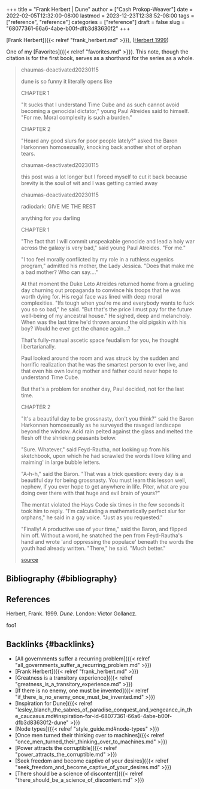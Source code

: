 +++
title = "Frank Herbert | Dune"
author = ["Cash Prokop-Weaver"]
date = 2022-02-05T12:32:00-08:00
lastmod = 2023-12-23T12:38:52-08:00
tags = ["reference", "reference"]
categories = ["reference"]
draft = false
slug = "68077361-66a6-4abe-b00f-dfb3d83630f2"
+++

[Frank Herbert]({{< relref "frank_herbert.md" >}}), (<a href="#citeproc_bib_item_1">Herbert 1999</a>)

One of my [Favorites]({{< relref "favorites.md" >}}). This note, though the citation is for the first book, serves as a shorthand for the series as a whole.

> <div class="quote2">
>
> chaumas-deactivated20230115
>
> dune is so funny it literally opens like
>
> CHAPTER 1
>
> "It sucks that I understand Time Cube and as such cannot avoid becoming a genocidal dictator," young Paul Atreides said to himself. "For me. Moral complexity is such a burden."
>
> CHAPTER 2
>
> "Heard any good slurs for poor people lately?" asked the Baron Harkonnen homosexually, knocking back another shot of orphan tears.
>
> </div>
>
> <div class="quote2">
>
> chaumas-deactivated20230115
>
> this post was a lot longer but I forced myself to cut it back because brevity is the soul of wit and I was getting carried away
>
> </div>
>
> <div class="quote2">
>
> chaumas-deactivated20230115
>
> radiodark: GIVE ME THE REST
>
> anything for you darling
>
> CHAPTER 1
>
> "The fact that I will commit unspeakable genocide and lead a holy war across the galaxy is very bad," said young Paul Atreides. "For me."
>
> "I too feel morally conflicted by my role in a ruthless eugenics program," admitted his mother, the Lady Jessica. "Does that make me a bad mother? Who can say...."
>
> At that moment the Duke Leto Atreides returned home from a grueling day churning out propaganda to convince his troops that he was worth dying for. His regal face was lined with deep moral complexities. "Ifs tough when you're me and everybody wants to fuck you so so bad," he said. "But that's the price I must pay for the future well-being of my ancestral house." He sighed, deep and melancholy. When was the last time he'd thrown around the old pigskin with his boy? Would he ever get the chance again...?
>
> That's fully-manual ascetic space feudalism for you, he thought libertarianally.
>
> Paul looked around the room and was struck by the sudden and horrific realization that he was the smartest person to ever live, and that even his own loving mother and father could never hope to understand Time Cube.
>
> But that's a problem for another day, Paul decided, not for the last time.
>
> CHAPTER 2
>
> "It's a beautiful day to be grossnasty, don't you think?" said the Baron Harkonnen homosexually as he surveyed the ravaged landscape beyond the window. Acid rain pelted against the glass and melted the flesh off the shrieking peasants below.
>
> "Sure. Whatever," said Feyd-Rautha, not looking up from his sketchbook, upon which he had scrawled the words I love killing and maiming' in large bubble letters.
>
> "A-h-h," said the Baron. "That was a trick question: every day is a beautiful day for being grossnasty. You must learn this lesson well, nephew, if you ever hope to get anywhere in life. Piter, what are you doing over there with that huge and evil brain of yours?"
>
> The mentat violated the Hays Code six times in the few seconds it took him to reply. "I'm calculating a mathematically perfect slur for orphans," he said in a gay voice. "Just as you requested."
>
> "Finally! A productive use of your time," said the Baron, and flipped him off. Without a word, he snatched the pen from Feyd-Rautha's hand and wrote 'and oppressing the populace' beneath the words the youth had already written. "There," he said. "Much better."
>
> </div>
>
> [source](/ox-hugo/dune-is-so-funny.jpg)


## Bibliography {#bibliography}

## References

<style>.csl-entry{text-indent: -1.5em; margin-left: 1.5em;}</style><div class="csl-bib-body">
  <div class="csl-entry"><a id="citeproc_bib_item_1"></a>Herbert, Frank. 1999. <i>Dune</i>. London: Victor Gollancz.</div>
</div>

foo1


## Backlinks {#backlinks}

-   [All governments suffer a recurring problem]({{< relref "all_governments_suffer_a_recurring_problem.md" >}})
-   [Frank Herbert]({{< relref "frank_herbert.md" >}})
-   [Greatness is a transitory experience]({{< relref "greatness_is_a_transitory_experience.md" >}})
-   [If there is no enemy, one must be invented]({{< relref "if_there_is_no_enemy_once_must_be_invented.md" >}})
-   [Inspiration for Dune]({{< relref "lesley_blanch_the_sabres_of_paradise_conquest_and_vengeance_in_the_caucasus.md#inspiration-for-id-68077361-66a6-4abe-b00f-dfb3d83630f2-dune" >}})
-   [Node types]({{< relref "style_guide.md#node-types" >}})
-   [Once men turned their thinking over to machines]({{< relref "once_men_turned_their_thinking_over_to_machines.md" >}})
-   [Power attracts the corruptible]({{< relref "power_attracts_the_corruptible.md" >}})
-   [Seek freedom and become captive of your desires]({{< relref "seek_freedom_and_become_captive_of_your_desires.md" >}})
-   [There should be a science of discontent]({{< relref "there_should_be_a_science_of_discontent.md" >}})
